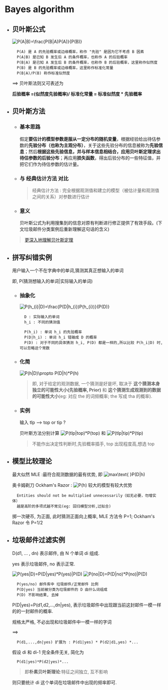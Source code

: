 # Bayes algorithm

- ## 贝叶斯公式

    <img src="https://latex.codecogs.com/gif.latex?P(A|B)=\frac{P(B|A)P(A)}{P(B)}" title="P(A|B)=\frac{P(B|A)P(A)}{P(B)}" />

        P(A) 是 A 的先验概率或边缘概率，称作 "先验" 是因为它不考虑 B 因素
        P(A|B) 是已知 B 发生后 A 的条件概率，也称作 A 的后验概率
        P(B|A) 是已知 A 发生后 B 的条件概率，也称作 B 的后验概率，这里称作似然度
        P(B) 是 B 的先验概率或边缘概率，这里称作标准化常量
        P(B|A)/P(B) 称作标准似然度

    ==> 贝叶斯法则又可表述为

    **后验概率 =(似然度先验概率)/ 标准化常量 = 标准似然度 * 先验概率**

- ## 贝叶斯方法

    + ### 基本思路

        假定**要估计的模型参数是服从一定分布的随机变量**，根据经验给出待估参数的**先验分布（也称为主观分布）**，关于这些先验分布的信息被称为**先验信息**；然后**根据这些先验信息，并与样本信息相结合，应用贝叶斯定理求出待估参数的后验分布**；再应用**损失函数**，得出后验分布的一些特征值，并把它们作为待估参数的估计量。

    + ### 与 经典估计方法 对比

        > 经典估计方法 : 完全根据观测值和建立的模型（被估计量和观测值之间的关系）对参数进行估计

    + ### 意义

        贝叶斯公式为利用搜集到的信息对原有判断进行修正提供了有效手段。(下文垃圾邮件分类案例后重新理解这句话的含义)

    > [更深入地理解贝叶斯定理](https://blog.csdn.net/yanghonker/article/details/51505068)

- ## 拼写纠错实例

    用户输入一个不在字典中的单词,猜测其真正想输入的单词

    即, P(猜测想输入的单词|实际输入的单词)

    + ### 抽象化

        <img src="https://latex.codecogs.com/gif.latex?P(h_{i}|D)=\frac{P(D|h_{i})P(h_{i})}{P(D)}" title="P(h_{i}|D)=\frac{P(D|h_{i})P(h_{i})}{P(D)}" />

            D : 实际输入的单词
            h_i : 不同的猜测值

            P(h_i) : 单词 h_i 的先验概率
            P(D|h_i) : 单词 h_i 错输成 D 的概率
            P(D) : 对于不同的具体猜测 h_i, P(D) 都是一样的,所以比较 P(h_i|D) 时,可以忽略这个常数

    + ### 化简

        <img src="https://latex.codecogs.com/gif.latex?P(h|D)\propto&space;P(D|h)*P(h)" title="P(h|D)\propto P(D|h)*P(h)" />

        > 即, 对于给定的观测数据, 一个猜测是好是坏, 取决于 **这个猜测本身独立的可能性大小(先验概率, Prior)** 和 **这个猜测生成观测到的数据的可能性大小**(eg: 对应 the 的词频概率; the 写成 tha 的概率).

    + ### 实例

        输入 tlp --> top or tip ?

        贝叶斯方法分别计算 <img src="https://latex.codecogs.com/gif.latex?P(tlp|top)*P(top)" title="P(tlp|top)*P(top)" /> 和 <img src="https://latex.codecogs.com/gif.latex?P(tlp|tip)*P(tip)" title="P(tlp|tip)*P(tip)" />

        > 不能作出决定性判断时,先验概率插手, top 出现程度高,想选 top

- ## 模型比较理论

    最大似然 MLE :最符合观测数据的最有优势, 即 <img src="https://latex.codecogs.com/gif.latex?max\text{&space;}P(D|h)" title="max\text{ }P(D|h)" />

    奥卡姆剃刀 Ockham's Razor : <img src="https://latex.codecogs.com/gif.latex?P(h)" title="P(h)" /> 较大的模型有较大优势

        Entities should not be multiplied unnecessarily（如无必要，勿增实体）
        越是高阶的多项式越不常见(eg: 回归模型分析,过拟合)

    掷一次硬币, 为正面, 此时猜测正面向上概率, MLE 方法令 P=1; Ockham's Razor 令 P=1/2

- ## 垃圾邮件过滤实例

    D(d1, ... , dn) 表示邮件, 由 N 个单词 di 组成.

    yes 表示垃圾邮件, no 表示正常.

    <img src="https://latex.codecogs.com/gif.latex?P(yes|D)=P(D|yes)*P(yes)|P(D)" title="P(yes|D)=P(D|yes)*P(yes)|P(D)" />

    <img src="https://latex.codecogs.com/gif.latex?P(no|D)=P(D|no)*P(no)|P(D)" title="P(no|D)=P(D|no)*P(no)|P(D)" />

        P(yes/no) 邮件库中 垃圾邮件/正常邮件 比例
        P(D|yes) 当前被分类为垃圾邮件的 D 由什么词组成
        P(D) 不影响结果, 去掉

    P(D|yes)=P(d1,d2,...,dn|yes), 表示垃圾邮件中出现跟当前这封邮件一模一样的的一封邮件的概率.

    规格太严格, 不必出现和垃圾邮件中一模一样的字词

    ==>

        P(d1,...,dn|yes) 扩展为 : P(d1|yes) * P(d2|d1,yes) *...

    假设 di 和 di-1 完全条件无关, 简化为

        P(d1|yes)*P(d2|yes)*...


    > 即**朴素贝叶斯理论**:特征之间独立, 互不影响

    则只要统计 di 这个单词在垃圾邮件中出现的频率即可.
